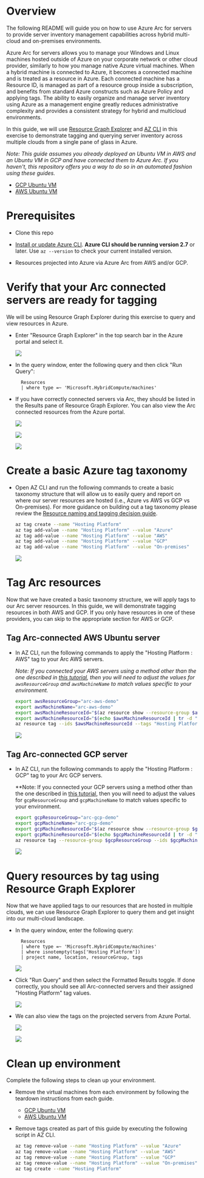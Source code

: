# Overview

The following README will guide you on how to use Azure Arc for servers to provide server inventory management capabilities across hybrid multi-cloud and on-premises environments.

Azure Arc for servers allows you to manage your Windows and Linux machines hosted outside of Azure on your corporate network or other cloud provider, similarly to how you manage native Azure virtual machines. When a hybrid machine is connected to Azure, it becomes a connected machine and is treated as a resource in Azure. Each connected machine has a Resource ID, is managed as part of a resource group inside a subscription, and benefits from standard Azure constructs such as Azure Policy and applying tags. The ability to easily organize and manage server inventory using Azure as a management engine greatly reduces administrative complexity and provides a consistent strategy for hybrid and multicloud environments.

In this guide, we will use [Resource Graph Explorer](https://docs.microsoft.com/en-us/azure/governance/resource-graph/first-query-portal) and [AZ CLI](https://docs.microsoft.com/en-us/cli/azure/install-azure-cli?view=azure-cli-latest) in this exercise to demonstrate tagging and querying server inventory across multiple clouds from a single pane of glass in Azure.

*Note: This guide assumes you already deployed an Ubuntu VM in AWS and an Ubuntu VM in GCP and have connected them to Azure Arc. If you haven't, this repository offers you a way to do so in an automated fashion using these guides.*
* [GCP Ubuntu VM](../docs/gcp_terraform_ubuntu.md)
* [AWS Ubuntu VM](../docs/aws_terraform_ubntu.md)

# Prerequisites

* Clone this repo

* [Install or update Azure CLI](https://docs.microsoft.com/en-us/cli/azure/install-azure-cli?view=azure-cli-latest). **Azure CLI should be running version 2.7** or later. Use ```az --version``` to check your current installed version.

* Resources projected into Azure via Azure Arc from AWS and/or GCP.

# Verify that your Arc connected servers are ready for tagging

We will be using Resource Graph Explorer during this exercise to query and view resources in Azure. 

* Enter "Resource Graph Explorer" in the top search bar in the Azure portal and select it.

    ![](../img/inventory/01.png)

* In the query window, enter the following query and then click "Run Query":

        Resources
        | where type =~ 'Microsoft.HybridCompute/machines'

* If you have correctly connected servers via Arc, they should be listed in the Results pane of Resource Graph Explorer. You can also view the Arc connected resources from the Azure portal.

    ![](../img/inventory/02.png)

    ![](../img/inventory/10.png)

    ![](../img/inventory/11.png)

# Create a basic Azure tag taxonomy

* Open AZ CLI and run the following commands to create a basic taxonomy structure that will allow us to easily query and report on where our server resources are hosted (i.e., Azure vs AWS vs GCP vs On-premises). For more guidance on building out a tag taxonomy please review the [Resource naming and tagging decision guide](https://docs.microsoft.com/en-us/azure/cloud-adoption-framework/decision-guides/resource-tagging/).

    ```bash
    az tag create --name "Hosting Platform"
    az tag add-value --name "Hosting Platform" --value "Azure"
    az tag add-value --name "Hosting Platform" --value "AWS"
    az tag add-value --name "Hosting Platform" --value "GCP"
    az tag add-value --name "Hosting Platform" --value "On-premises"
    ```

    ![](../img/inventory/05.png)

# Tag Arc resources

Now that we have created a basic taxonomy structure, we will apply tags to our Arc server resources. In this guide, we will demonstrate tagging resources in both AWS and GCP. If you only have resources in one of these providers, you can skip to the appropriate section for AWS or GCP.

## Tag Arc-connected AWS Ubuntu server

* In AZ CLI, run the following commands to apply the "Hosting Platform : AWS" tag to your Arc AWS servers. 

    *Note: If you connected your AWS servers using a method other than the one described in [this tutorial](../docs/aws_terraform_ubuntu.md), then you will need to adjust the values for `awsResourceGroup` and `awsMachineName` to match values specific to your environment.*

    ```bash
    export awsResourceGroup="arc-aws-demo"
    export awsMachineName="arc-aws-demo"
    export awsMachineResourceId="$(az resource show --resource-group $awsResourceGroup --name $awsMachineName --resource-type "Microsoft.HybridCompute/machines" --query id)"
    export awsMachineResourceId="$(echo $awsMachineResourceId | tr -d "\"" | tr -d '\r')"
    az resource tag --ids $awsMachineResourceId --tags "Hosting Platform"="AWS"
    ```

    ![](../img/inventory/07.png)

## Tag Arc-connected GCP server

* In AZ CLI, run the following commands to apply the "Hosting Platform : GCP" tag to your Arc GCP servers. 

    **Note: If you connected your GCP servers using a method other than the one described in [this tutorial](../docs/gcp_terraform_ubuntu.md), then you will need to adjust the values for `gcpResourceGroup` and `gcpMachineName` to match values specific to your environment.

    ```bash
    export gcpResourceGroup="arc-gcp-demo"
    export gcpMachineName="arc-gcp-demo"
    export gcpMachineResourceId="$(az resource show --resource-group $gcpResourceGroup --name $gcpMachineName --resource-type "Microsoft.HybridCompute/machines" --query id)"
    export gcpMachineResourceId="$(echo $gcpMachineResourceId | tr -d "\"" | tr -d '\r')"
    az resource tag --resource-group $gcpResourceGroup --ids $gcpMachineResourceId --tags "Hosting Platform"="GCP"
    ```

    ![](../img/inventory/08.png)

# Query resources by tag using Resource Graph Explorer

Now that we have applied tags to our resources that are hosted in multiple clouds, we can use Resource Graph Explorer to query them and get insight into our multi-cloud landscape.

* In the query window, enter the following query:

        Resources
        | where type =~ 'Microsoft.HybridCompute/machines'
        | where isnotempty(tags['Hosting Platform'])
        | project name, location, resourceGroup, tags

    ![](../img/inventory/04.png)

* Click "Run Query" and then select the Formatted Results toggle. If done correctly, you should see all Arc-connected servers and their assigned "Hosting Platform" tag values.

    ![](../img/inventory/06.png)

* We can also view the tags on the projected servers from Azure Portal.

    ![](../img/inventory/12.png)

    ![](../img/inventory/13.png)

# Clean up environment

Complete the following steps to clean up your environment.

* Remove the virtual machines from each environment by following the teardown instructions from each guide.

    * [GCP Ubuntu VM](../docs/gcp_terraform_ubuntu.md#teardown)
    * [AWS Ubuntu VM](../docs/aws_terraform_ubntu.md#teardown)

* Remove tags created as part of this guide by executing the following script in AZ CLI.
    ```bash
    az tag remove-value --name "Hosting Platform" --value "Azure"
    az tag remove-value --name "Hosting Platform" --value "AWS" 
    az tag remove-value --name "Hosting Platform" --value "GCP"
    az tag remove-value --name "Hosting Platform" --value "On-premises"
    az tag create --name "Hosting Platform"
    ```
